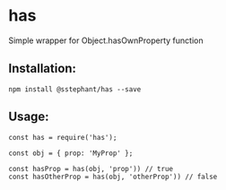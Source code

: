 # has

Simple wrapper for Object.hasOwnProperty function

Installation:
-------------
```
npm install @sstephant/has --save
```

Usage:
------
```
const has = require('has');

const obj = { prop: 'MyProp' };

const hasProp = has(obj, 'prop')) // true
const hasOtherProp = has(obj, 'otherProp')) // false
```

